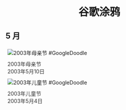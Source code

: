 
<h1 align="center"> 谷歌涂鸦 </h1>




## 5 月

<div class="image">


<img src="" alt="2003年母亲节 #GoogleDoodle" style="margin: 5px"/>
<div class="info" style="font-size: 14px; color:#333333; margin:5px"><div class="title">2003年母亲节</div><div class="date">2003年5月10日</div></div>

<img src="" alt="2003年儿童节 #GoogleDoodle" style="margin: 5px"/>
<div class="info" style="font-size: 14px; color:#333333; margin:5px"><div class="title">2003年儿童节</div><div class="date">2003年5月4日</div></div>

</div>








